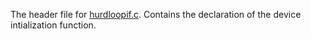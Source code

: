 
The header file for [hurdloopif.c](../../../netif/hurdloopif.c). Contains the declaration of the device intialization function.